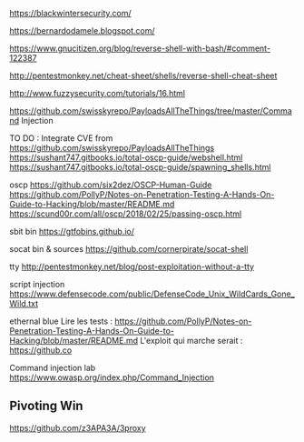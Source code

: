 https://blackwintersecurity.com/

https://bernardodamele.blogspot.com/

https://www.gnucitizen.org/blog/reverse-shell-with-bash/#comment-122387

http://pentestmonkey.net/cheat-sheet/shells/reverse-shell-cheat-sheet

http://www.fuzzysecurity.com/tutorials/16.html

https://github.com/swisskyrepo/PayloadsAllTheThings/tree/master/Command Injection



TO DO :
Integrate CVE from https://github.com/swisskyrepo/PayloadsAllTheThings
https://sushant747.gitbooks.io/total-oscp-guide/webshell.html
https://sushant747.gitbooks.io/total-oscp-guide/spawning_shells.html


oscp
https://github.com/six2dez/OSCP-Human-Guide
https://github.com/PollyP/Notes-on-Penetration-Testing-A-Hands-On-Guide-to-Hacking/blob/master/README.md
https://scund00r.com/all/oscp/2018/02/25/passing-oscp.html

sbit bin
https://gtfobins.github.io/


socat bin & sources
https://github.com/cornerpirate/socat-shell

tty
http://pentestmonkey.net/blog/post-exploitation-without-a-tty

script injection
https://www.defensecode.com/public/DefenseCode_Unix_WildCards_Gone_Wild.txt


ethernal blue
Lire les tests :
https://github.com/PollyP/Notes-on-Penetration-Testing-A-Hands-On-Guide-to-Hacking/blob/master/README.md
L'exploit qui marche serait : https://github.co

Command injection lab
https://www.owasp.org/index.php/Command_Injection



## Pivoting Win
https://github.com/z3APA3A/3proxy
